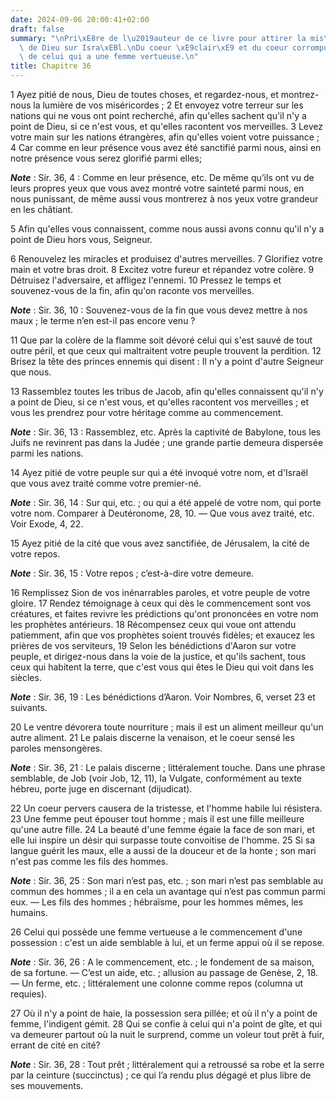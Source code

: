 ```yaml
---
date: 2024-09-06 20:00:41+02:00
draft: false
summary: "\nPri\xE8re de l\u2019auteur de ce livre pour attirer la mis\xE9ricorde\
  \ de Dieu sur Isra\xEBl.\nDu coeur \xE9clair\xE9 et du coeur corrompu.\nAvantage\
  \ de celui qui a une femme vertueuse.\n"
title: Chapitre 36
---
```





1 Ayez pitié de nous, Dieu de toutes choses, et regardez-nous, et montrez-nous la lumière de vos miséricordes ; 2 Et envoyez votre terreur sur les nations qui ne vous ont point recherché, afin qu'elles sachent qu'il n'y a point de Dieu, si ce n'est vous, et qu'elles racontent vos merveilles. 3 Levez votre main sur les nations étrangères, afin qu'elles voient votre puissance ; 4 Car comme en leur présence vous avez été sanctifié parmi nous, ainsi en notre présence vous serez glorifié parmi elles;

***Note*** :  Sir. 36, 4 : Comme en leur présence, etc. De même qu’ils ont vu de leurs propres yeux que vous avez montré votre sainteté parmi nous, en nous punissant, de même aussi vous montrerez à nos yeux votre grandeur en les châtiant.

5 Afin qu'elles vous connaissent, comme nous aussi avons connu qu'il n'y a point de Dieu hors vous, Seigneur.


6 Renouvelez les miracles et produisez d'autres merveilles. 7 Glorifiez votre main et votre bras droit. 8 Excitez votre fureur et répandez votre colère. 9 Détruisez l'adversaire, et affligez l'ennemi. 10 Pressez le temps et souvenez-vous de la fin, afin qu'on raconte vos merveilles.

***Note*** :  Sir. 36, 10 : Souvenez-vous de la fin que vous devez mettre à nos maux ; le terme n’en est-il pas encore venu ?

11 Que par la colère de la flamme soit dévoré celui qui s'est sauvé de tout outre péril, et que ceux qui maltraitent votre peuple trouvent la perdition. 12 Brisez la tête des princes ennemis qui disent : Il n'y a point d'autre Seigneur que nous.


13 Rassemblez toutes les tribus de Jacob, afin qu'elles connaissent qu'il n'y a point de Dieu, si ce n'est vous, et qu'elles racontent vos merveilles ; et vous les prendrez pour votre héritage comme au commencement.

***Note*** :  Sir. 36, 13 : Rassemblez, etc. Après la captivité de Babylone, tous les Juifs ne revinrent pas dans la Judée ; une grande partie demeura dispersée parmi les nations.

14 Ayez pitié de votre peuple sur qui a été invoqué votre nom, et d'Israël que vous avez traité comme votre premier-né.

***Note*** :  Sir. 36, 14 : Sur qui, etc. ; ou qui a été appelé de votre nom, qui porte votre nom. Comparer à Deutéronome, 28, 10. ― Que vous avez traité, etc. Voir Exode, 4, 22.

15 Ayez pitié de la cité que vous avez sanctifiée, de Jérusalem, la cité de votre repos.

***Note*** :  Sir. 36, 15 : Votre repos ; c’est-à-dire votre demeure.


16 Remplissez Sion de vos inénarrables paroles, et votre peuple de votre gloire. 17 Rendez témoignage à ceux qui dès le commencement sont vos créatures, et faites revivre les prédictions qu'ont prononcées en votre nom les prophètes antérieurs. 18 Récompensez ceux qui voue ont attendu patiemment, afin que vos prophètes soient trouvés fidèles; et exaucez les prières de vos serviteurs, 19 Selon les bénédictions d'Aaron sur votre peuple, et dirigez-nous dans la voie de la justice, et qu'ils sachent, tous ceux qui habitent la terre, que c'est vous qui êtes le Dieu qui voit dans les siècles.

***Note*** :  Sir. 36, 19 : Les bénédictions d’Aaron. Voir Nombres, 6, verset 23 et suivants.


20 Le ventre dévorera toute nourriture ; mais il est un aliment meilleur qu'un autre aliment. 21 Le palais discerne la venaison, et le coeur sensé les paroles mensongères.

***Note*** :  Sir. 36, 21 : Le palais discerne ; littéralement touche. Dans une phrase semblable, de Job (voir Job, 12, 11), la Vulgate, conformément au texte hébreu, porte juge en discernant (dijudicat).

22 Un coeur pervers causera de la tristesse, et l'homme habile lui résistera. 23 Une femme peut épouser tout homme ; mais il est une fille meilleure qu'une autre fille. 24 La beauté d'une femme égaie la face de son mari, et elle lui inspire un désir qui surpasse toute convoitise de l'homme. 25 Si sa langue guérit les maux, elle a aussi de la douceur et de la honte ; son mari n'est pas comme les fils des hommes.

***Note*** :  Sir. 36, 25 : Son mari n’est pas, etc. ; son mari n’est pas semblable au commun des hommes ; il a en cela un avantage qui n’est pas commun parmi eux. ― Les fils des hommes ; hébraïsme, pour les hommes mêmes, les humains.

26 Celui qui possède une femme vertueuse a le commencement d'une possession : c'est un aide semblable à lui, et un ferme appui où il se repose.

***Note*** :  Sir. 36, 26 : A le commencement, etc. ; le fondement de sa maison, de sa fortune. ― C’est un aide, etc. ; allusion au passage de Genèse, 2, 18. ― Un ferme, etc. ; littéralement une colonne comme repos (columna ut requies).

27 Où il n'y a point de haie, la possession sera pillée; et où il n'y a point de femme, l'indigent gémit. 28 Qui se confie à celui qui n'a point de gîte, et qui va demeurer partout où la nuit le surprend, comme un voleur tout prêt à fuir, errant de cité en cité?

***Note*** :  Sir. 36, 28 : Tout prêt ; littéralement qui a retroussé sa robe et la serre par la ceinture (succinctus) ; ce qui l’a rendu plus dégagé et plus libre de ses mouvements.

